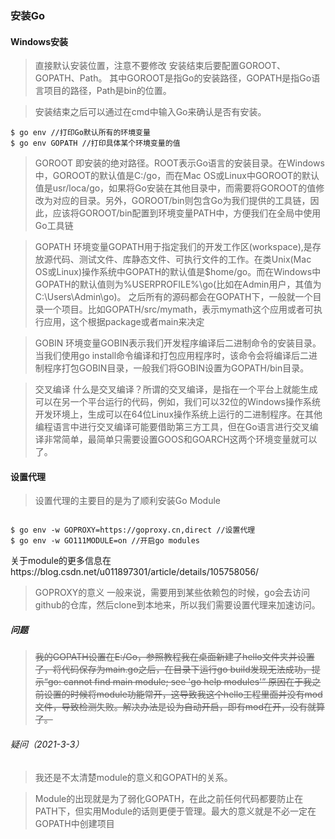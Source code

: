  ### 安装Go
#### Windows安装
>  直接默认安装位置，注意不要修改
  安装结束后要配置GOROOT、GOPATH、Path。
  其中GOROOT是指Go的安装路径，GOPATH是指Go语言项目的路径，Path是bin的位置。
  
>  安装结束之后可以通过在cmd中输入Go来确认是否有安装。
```
$ go env //打印Go默认所有的环境变量
$ go env GOPATH //打印具体某个环境变量的值
```

>GOROOT
即安装的绝对路径。ROOT表示Go语言的安装目录。在Windows中，GOROOT的默认值是C:/go，而在Mac OS或Linux中GOROOT的默认值是usr/loca/go，如果将Go安装在其他目录中，而需要将GOROOT的值修改为对应的目录。另外，GOROOT/bin则包含Go为我们提供的工具链，因此，应该将GOROOT/bin配置到环境变量PATH中，方便我们在全局中使用Go工具链

>GOPATH
>环境变量GOPATH用于指定我们的开发工作区(workspace),是存放源代码、测试文件、库静态文件、可执行文件的工作。在类Unix(Mac OS或Linux)操作系统中GOPATH的默认值是$home/go。而在Windows中GOPATH的默认值则为%USERPROFILE%\go(比如在Admin用户，其值为C:\Users\Admin\go)。
>之后所有的源码都会在GOPATH下，一般就一个目录一个项目。比如GOPATH/src/mymath，表示mymath这个应用或者可执行应用，这个根据package或者main来决定

>GOBIN
>环境变量GOBIN表示我们开发程序编译后二进制命令的安装目录。当我们使用go install命令编译和打包应用程序时，该命令会将编译后二进制程序打包GOBIN目录，一般我们将GOBIN设置为GOPATH/bin目录。

>交叉编译
>什么是交叉编译？所谓的交叉编译，是指在一个平台上就能生成可以在另一个平台运行的代码，例如，我们可以32位的Windows操作系统开发环境上，生成可以在64位Linux操作系统上运行的二进制程序。在其他编程语言中进行交叉编译可能要借助第三方工具，但在Go语言进行交叉编译非常简单，最简单只需要设置GOOS和GOARCH这两个环境变量就可以了。

#### 设置代理
>设置代理的主要目的是为了顺利安装Go Module
```

$ go env -w GOPROXY=https://goproxy.cn,direct //设置代理
$ go env -w GO111MODULE=on //开启go modules
```
关于module的更多信息在https://blog.csdn.net/u011897301/article/details/105758056/
>GOPROXY的意义
>一般来说，需要用到某些依赖包的时候，go会去访问github的仓库，然后clone到本地来，所以我们需要设置代理来加速访问。

##### 问题

>~~我的GOPATH设置在E:/Go，参照教程我在桌面新建了hello文件夹并设置了，将代码保存为main.go之后，在目录下运行go build发现无法成功，提示“go: cannot find main module; see 'go help modules'”
原因在于我之前设置的时候将module功能常开，这导致我这个hello工程里面并没有mod文件，导致检测失败。解决办法是设为自动开启，即有mod在开，没有就算了。~~

###### 疑问（2021-3-3）
>我还是不太清楚module的意义和GOPATH的关系。

>Module的出现就是为了弱化GOPATH，在此之前任何代码都要防止在PATH下，但实用Module的话则更便于管理。最大的意义就是不必一定在GOPATH中创建项目
